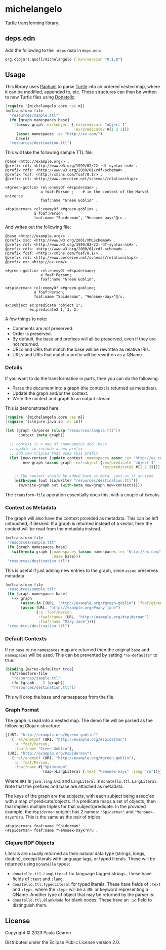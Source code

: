 # michelangelo
[Turtle](https://www.w3.org/TR/turtle/) transforming library.

## deps.edn
Add the following to the `:deps` map in `deps.edn`:

```clojure
org.clojars.quoll/michelangelo {:mvn/version "0.1.8"}
```

## Usage
This library uses [Raphael](https://github.com/quoll/raphael) to parse [Turtle](https://www.w3.org/TR/turtle/) into an ordered nested map, where it can be modified, appended to, etc. These structures can then be written to new Turtle files using [Donatello](https://github.com/quoll/donatello):

```clojure
(require '[michelangelo.core :as m])
(m/transform-file
  "resources/sample.ttl"
  (fn [graph namespaces base]
    [(assoc graph :ex/subject {:ex/predicate "object 1"
                               :ex/predicate2 #{1 2 3}})
     (assoc namespaces :ex "http://ex.com/")
     base])
  "resources/destination.ttl")
```

This will take the following sample TTL file:
```ttl
@base <http://example.org/> .
@prefix rdf: <http://www.w3.org/1999/02/22-rdf-syntax-ns#> .
@prefix rdfs: <http://www.w3.org/2000/01/rdf-schema#> .
@prefix foaf: <http://xmlns.com/foaf/0.1/> .
@prefix rel: <http://www.perceive.net/schemas/relationship/> .

<#green-goblin> rel:enemyOf <#spiderman> ;
                a foaf:Person ;    # in the context of the Marvel universe
                foaf:name "Green Goblin" .

<#spiderman> rel:enemyOf <#green-goblin> ;
             a foaf:Person ;
             foaf:name "Spiderman", "Человек-паук"@ru .
```
And writes out the following file:
```ttl
@base <http://example.org/> .
@prefix xsd: <http://www.w3.org/2001/XMLSchema#> .
@prefix rdf: <http://www.w3.org/1999/02/22-rdf-syntax-ns#> .
@prefix rdfs: <http://www.w3.org/2000/01/rdf-schema#> .
@prefix foaf: <http://xmlns.com/foaf/0.1/> .
@prefix rel: <http://www.perceive.net/schemas/relationship/> .
@prefix ex: <http://ex.com/> .

<#green-goblin> rel:enemyOf <#spiderman>;
                a foaf:Person;
                foaf:name "Green Goblin".

<#spiderman> rel:enemyOf <#green-goblin>;
             a foaf:Person;
             foaf:name "Spiderman", "Человек-паук"@ru.

ex:subject ex:predicate "object 1";
           ex:predicate2 1, 3, 2.
```
A few things to note:
- Comments are not preserved.
- Order is preserved.
- By default, the base and prefixes will all be preserved, even if they are not returned.
- URLs and URIs that match the base will be rewritten as relative IRIs.
- URLs and URIs that match a prefix will be rewritten as a QName.

### Details
If you want to do the transformation in parts, then you can do the following:
 * Parse the document into a graph (the context is returned as metadata).
 * Update the graph and/or the context.
 * Write the context and graph to an output stream.

This is demonstrated here:

```clojure
(require '[michelangelo.core :as m])
(require '[clojure.java.io :as io])

(let [graph (m/parse (slurp "resources/sample.ttl"))
      context (meta graph)]

  ;; context is a map of :namespaces and :base
  ;; update to include a new prefix
  ;; add new triples that uses this prefix
  (let [new-context (update context :namespaces assoc :ex "http://ex.com/")
        new-graph (assoc graph :ex/subject {:ex/predicate "object 1"
                                            :ex/predicate2 #{1 2 3}})]

    ;; The context should be added back as meta, just as it arrived
    (with-open [out (io/writer "resources/destination.ttl")]
      (m/write-graph out (with-meta new-graph new-context)))))
```
The `transform-file` operation essentially does this, with a couple of tweaks.

### Context as Metadata
The graph will also have the context provided as metadata. This can be left untouched, if desired. If a graph is returned instead of a vector, then the context will be read from the metadata instead.
```clojure
(m/transform-file
 "resources/sample.ttl"
 (fn [graph namespaces base]
   (with-meta graph {:namespaces (assoc namespaces :ex "http://ex.com/")
                     :base base}))
 "resources/destination.ttl")
```
This is useful if just adding new entries to the graph, since `assoc` preserves metadata:
```clojure
(m/transform-file
 "resources/sample.ttl"
 (fn [graph namespaces base]
   (-> graph
       (assoc-in [(URL. "http://example.org/#green-goblin") :foaf/givenname] "Otto")
       (assoc (URL. "http://example.org/#mary-jane")
              {:a :foaf/Person
               :foaf/knows (URL. "http://example.org/#spiderman")
               :foaf/name "Mary Jane"})))
 "resources/destination.ttl")
```
### Default Contexts
If no `base` or no `namespaces` map are returned then the original `base` and `namespaces` will be used. This can be prevented by setting `*no-defaults*` to true:
```clojure
(binding [m/*no-defaults* true]
  (m/transform-file
   "resources/sample.ttl"
   (fn [graph _ _] [graph])
   "resources/destination.ttl"))
```
This will drop the base and namespaces from the file.

### Graph Format
The graph is read into a nested map. The demo file will be parsed as the following Clojure structure:
```clojure
{(URI. "http://example.org/#green-goblin")
   {:rel/enemyOf (URI. "http://example.org/#spiderman")
    :a :foaf/Person,
    :foaf/name "Green Goblin"},
 (URI. "http://example.org/#spiderman")
   {:rel/enemyOf (URI. "http://example.org/#green-goblin"),
    :a :foaf/Person,
    :foaf/name #{"Spiderman"
                 (map->LangLiteral {:text "Человек-паук" :lang "ru"})}}}
```
Where `URI` is `java.lang.URI` and `LangLiteral` is `donatello.ttl.LangLiteral`. Note that the prefixes and base are attached as metadata.

The keys of the graph are the subjects, with each subject being assoc'ed with a map of predicate/objects. If a predicate maps a set of objects, then that implies multiple triples for that subject/predicate. In the provided example, the `#spiderman` subject has 2 names: `"Spiderman"` and `"Человек-паук"@ru`. This is the same as the pair of triples:
```ttl
<#spiderman> foaf:name "Spiderman" .
<#spiderman> foaf:name "Человек-паук"@ru .
```

### Clojure RDF Objects
Literals are usually returned as their natural data type (strings, longs, double), except literals with language tags, or typed literals. These will be returned using `Donatello` types:
- `donatello.ttl.LangLiteral` for language tagged strings. These have fields of `:text` and `:lang`.
- `donatello.ttl.TypedLiteral` for typed literals. These have fields of `:text` and `:type`, where the `:type` will be a `URL` or keyword representing a QName.
Another type of object that may be returned by the parser is:
- `donatello.ttl.BlankNode` for blank nodes. These have an `:id` field to distinguish them.

## License

Copyright © 2023 Paula Gearon

Distributed under the Eclipse Public License version 2.0.
